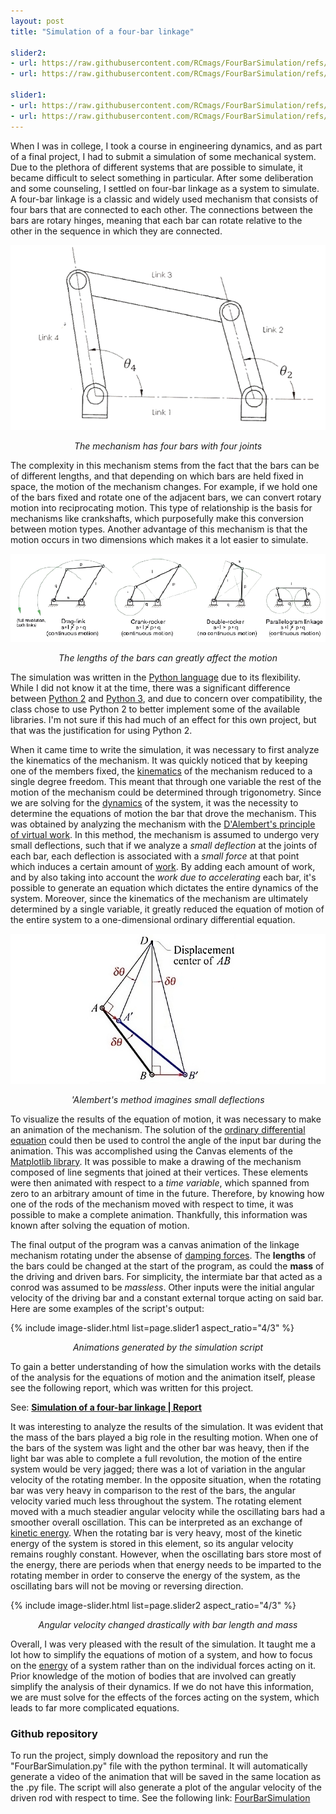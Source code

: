```yaml
---
layout: post
title: "Simulation of a four-bar linkage"

slider2:
- url: https://raw.githubusercontent.com/RCmags/FourBarSimulation/refs/heads/main/example_images/long_graph.png
- url: https://raw.githubusercontent.com/RCmags/FourBarSimulation/refs/heads/main/example_images/short_graph.png

slider1:
- url: https://raw.githubusercontent.com/RCmags/FourBarSimulation/refs/heads/main/example_images/long_bar_anim.gif
- url: https://raw.githubusercontent.com/RCmags/FourBarSimulation/refs/heads/main/example_images/short_bar_anim.gif
---
```


When I was in college, I took a course in engineering dynamics, and as part of a final project, I had to submit a simulation of some mechanical system. Due to the plethora of different systems that are possible to simulate, it became difficult to select something in particular. After some deliberation and some counseling, I settled on four-bar linkage as a system to simulate. A four-bar linkage is a classic and widely used mechanism that consists of four bars that are connected to each other. The connections between the bars are rotary hinges, meaning that each bar can rotate relative to the other in the sequence in which they are connected. 

![image](/img/four-bar/fourbar.png)
<p align="center"><i>The mechanism has four bars with four joints</i></p>

The complexity in this mechanism stems from the fact that the bars can be of different lengths, and that depending on which bars are held fixed in space, the motion of the mechanism changes. For example, if we hold one of the bars fixed and rotate one of the adjacent bars, we can convert rotary motion into reciprocating motion. This type of relationship is the basis for mechanisms like crankshafts, which purposefully make this conversion between motion types. Another advantage of this mechanism is that the motion occurs in two dimensions which makes it a lot easier to simulate.

![image](/img/four-bar/fourbar-types.png)
<p align="center"><i>The lengths of the bars can greatly affect the motion</i></p>

The simulation was written in the [Python language](https://www.python.org/) due to its flexibility. While I did not know it at the time, there was a significant difference between [Python 2](https://www.python.org/downloads/release/python-272/) and [Python 3](https://www.python.org/download/releases/3.0/), and due to concern over compatibility, the class chose to use Python 2 to better implement some of the available libraries. I'm not sure if this had much of an effect for this own project, but that was the justification for using Python 2. 

When it came time to write the simulation, it was necessary to first analyze the kinematics of the mechanism. It was quickly noticed that by keeping one of the members fixed, the [kinematics](https://en.wikipedia.org/wiki/Kinematics) of the mechanism reduced to a single degree freedom. This meant that through one variable the rest of the motion of the mechanism could be determined through trigonometry. Since we are solving for the [dynamics](https://physics.info/dynamics/) of the system, it was the necessity to determine the equations of motion the bar that drove the mechanism. This was obtained by analyzing the mechanism with the [D'Alembert's principle of virtual work](http://kestrel.nmt.edu/~raymond/classes/ph321/notes/dalembert/dalembert.pdf). In this method, the mechanism is assumed to undergo very small deflections, such that if we analyze a _small deflection_ at the joints of each bar, each deflection is associated with a _small force_ at that point which induces a certain amount of [work](https://en.wikipedia.org/wiki/Work_(physics)). By adding each amount of work, and by also taking into account the _work due to accelerating_ each bar, it's possible to generate an equation which dictates the entire dynamics of the system. Moreover, since the kinematics of the mechanism are ultimately determined by a single variable, it greatly reduced the equation of motion of the entire system to a one-dimensional ordinary differential equation.

![image](/img/four-bar/dalembert.jpeg)
<p align="center"><i>'Alembert's method imagines small deflections</i></p>

To visualize the results of the equation of motion, it was necessary to make an animation of the mechanism. The solution of the [ordinary differential equation](https://en.wikipedia.org/wiki/Ordinary_differential_equation) could then be used to control the angle of the input bar during the animation. This was accomplished using the Canvas elements of the [Matplotlib library](https://matplotlib.org/). It was possible to make a drawing of the mechanism composed of line segments that joined at their vertices. These elements were then animated with respect to a _time variable_, which spanned from zero to an arbitrary amount of time in the future. Therefore, by knowing how one of the rods of the mechanism moved with respect to time, it was possible to make a complete animation. Thankfully, this information was known after solving the equation of motion. 

The final output of the program was a canvas animation of the linkage mechanism rotating under the absense of [damping forces](https://en.wikipedia.org/wiki/Damping). The __lengths__ of the bars could be changed at the start of the program, as could the __mass__ of the driving and driven bars. For simplicity, the intermiate bar that acted as a conrod was assumed to be _massless_. Other inputs were the initial angular velocity of the driving bar and a constant external torque acting on said bar. Here are some examples of the script's output: 

{% include image-slider.html list=page.slider1 aspect_ratio="4/3" %} 
<p align="center"><i>Animations generated by the simulation script</i></p>

To gain a better understanding of how the simulation works with the details of the analysis for the equations of motion and the animation itself, please see the following report, which was written for this project.

See: <b><a href="https://github.com/RCmags/FourBarSimulation/blob/main/Simulating%20a%20Four%20Bar%20linkage.pdf">Simulation of a four-bar linkage | Report</a></b>

It was interesting to analyze the results of the simulation. It was evident that the mass of the bars played a big role in the resulting motion. When one of the bars of the system was light and the other bar was heavy, then if the light bar was able to complete a full revolution, the motion of the entire system would be very jagged; there was a lot of variation in the angular velocity of the rotating member. In the opposite situation, when the rotating bar was very heavy in comparison to the rest of the bars, the angular velocity varied much less throughout the system. The rotating element moved with a much steadier angular velocity while the oscillating bars had a smoother overall oscillation. This can be interpreted as an exchange of [kinetic energy](https://en.wikipedia.org/wiki/Kinetic_energy). When the rotating bar is very heavy, most of the kinetic energy of the system is stored in this element, so its angular velocity remains roughly constant. However, when the oscillating bars store most of the energy, there are periods when that energy needs to be imparted to the rotating member in order to conserve the energy of the system, as the oscillating bars will not be moving or reversing direction. 

{% include image-slider.html list=page.slider2 aspect_ratio="4/3" %} 
<p align="center"><i>Angular velocity changed drastically with bar length and mass</i></p>

Overall, I was very pleased with the result of the simulation. It taught me a lot how to simplify the equations of motion of a system, and how to focus on the [energy](https://en.wikipedia.org/wiki/Mechanical_energy) of a system rather than on the individual forces acting on it. Prior knowledge of the motion of bodies that are involved can greatly simplify the analysis of their dynamics. If we do not have this information, we are must solve for the effects of the forces acting on the system, which leads to far more complicated equations.


### Github repository
To run the project, simply download the repository and run the "FourBarSimulation.py" file with the python terminal. It will automatically generate a video of the animation that will be saved in the same location as the .py file. The script will also generate a plot of the angular velocity of the driven rod with respect to time. See the following link: [FourBarSimulation](https://github.com/RCmags/FourBarSimulation)

